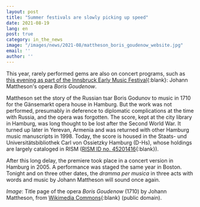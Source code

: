 ```yaml
---
layout: post
title: "Summer festivals are slowly picking up speed"
date: 2021-08-19
lang: en
post: true
category: in_the_news
image: "/images/news/2021-08/mattheson_boris_goudenow_website.jpg"
email: ''
author: ''
---
```


This year, rarely performed gems are also on concert programs, such as [this evening as part of the Innsbruck Early Music Festival](https://www.innsbruck.info/brauchtum-und-events/ausstellungen/detail/event/innsbrucker-festwochen-der-alten-musik-boris-goudenow.html){:blank}: Johann Mattheson's opera _Boris Goudenow_.  

Mattheson set the story of the Russian tsar Boris Godunov to music in 1710 for the Gänsemarkt opera house in Hamburg. But the work was not performed, presumably in deference to diplomatic complications at the time with Russia, and the opera was forgotten. The score, kept at the city library in Hamburg, was long thought to be lost after the Second World War. It turned up later in Yerevan, Armenia and was returned with other Hamburg music manuscripts in 1998. Today, the score is housed in the Staats- und Universitätsbibliothek Carl von Ossietzky Hamburg (D-Hs), whose holdings are largely cataloged in RISM ([RISM ID no. 45201416](https://opac.rism.info/search?id=452501416&View=rism){:blank}).   

After this long delay, the premiere took place in a concert version in Hamburg in 2005. A performance was staged the same year in Boston. Tonight and on three other dates, the _dramma per musica_ in three acts with words and music by Johann Mattheson will sound once again. 

_Image_: Title page of the opera _Boris Goudenow_ (1710) by Johann Mattheson, from [Wikimedia Commons](https://commons.wikimedia.org/wiki/File:Partitur_Goudenow.jpg){:blank} (public domain). 
